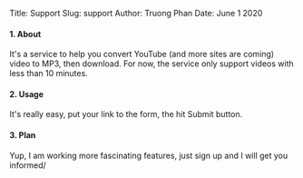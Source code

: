 Title: Support
Slug: support
Author: Truong Phan
Date: June 1 2020

#### 1. About

It's a service to help you convert YouTube (and more sites are coming) video to MP3, then download. For now, the service only support videos with less than 10 minutes.

#### 2. Usage

It's really easy, put your link to the form, the hit Submit button.

#### 3. Plan

Yup, I am working more fascinating features, just sign up and I will get you informed/
